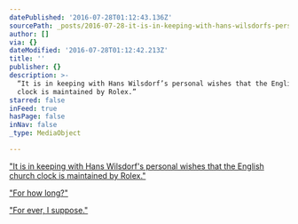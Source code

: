 ```yaml
---
datePublished: '2016-07-28T01:12:43.136Z'
sourcePath: _posts/2016-07-28-it-is-in-keeping-with-hans-wilsdorfs-personal-wishes-that.md
author: []
via: {}
dateModified: '2016-07-28T01:12:42.213Z'
title: ''
publisher: {}
description: >-
  “It is in keeping with Hans Wilsdorf’s personal wishes that the English church
  clock is maintained by Rolex.”
starred: false
inFeed: true
hasPage: false
inNav: false
_type: MediaObject

---
```

["It is in keeping with Hans Wilsdorf's personal wishes that the English church clock is maintained by Rolex."][0]

["For how long?"][0]

["For ever, I suppose."][0]

[0]: http://www.watch-around.com/uploads/media/portrait-016_e.pdf "The Real Mr. Wilsdorf"